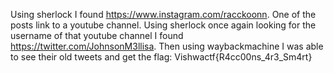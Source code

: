 Using sherlock I found https://www.instagram.com/racckoonn. One of the posts link to a youtube channel. Using sherlock once again looking for the username of that youtube channel I found https://twitter.com/JohnsonM3llisa. Then using waybackmachine I was able to see their old tweets and get the flag: Vishwactf{R4cc00ns_4r3_Sm4rt}
